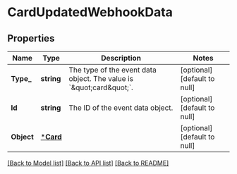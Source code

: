 # CardUpdatedWebhookData

## Properties

 Name       | Type                 | Description                                                                     | Notes                        
------------|----------------------|---------------------------------------------------------------------------------|------------------------------
 **Type_**  | **string**           | The type of the event data object. The value is &#x60;\&quot;card\&quot;&#x60;. | [optional] [default to null] 
 **Id**     | **string**           | The ID of the event data object.                                                | [optional] [default to null] 
 **Object** | [***Card**](Card.md) |                                                                                 | [optional] [default to null] 

[[Back to Model list]](../README.md#documentation-for-models) [[Back to API list]](../README.md#documentation-for-api-endpoints) [[Back to README]](../README.md)

